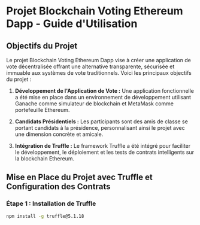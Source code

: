 # Projet Blockchain Voting Ethereum Dapp - Guide d'Utilisation

## Objectifs du Projet
Le projet Blockchain Voting Ethereum Dapp vise à créer une application de vote décentralisée offrant une alternative transparente, sécurisée et immuable aux systèmes de vote traditionnels. Voici les principaux objectifs du projet :

1. **Développement de l'Application de Vote :** Une application fonctionnelle a été mise en place dans un environnement de développement utilisant Ganache comme simulateur de blockchain et MetaMask comme portefeuille Ethereum.

2. **Candidats Présidentiels :** Les participants sont des amis de classe se portant candidats à la présidence, personnalisant ainsi le projet avec une dimension concrète et amicale.

3. **Intégration de Truffle :** Le framework Truffle a été intégré pour faciliter le développement, le déploiement et les tests de contrats intelligents sur la blockchain Ethereum.

## Mise en Place du Projet avec Truffle et Configuration des Contrats
### Étape 1 : Installation de Truffle
```bash
npm install -g truffle@5.1.18
